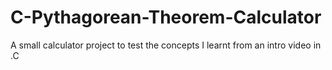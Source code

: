 # C-Pythagorean-Theorem-Calculator
A small calculator project to test the concepts I learnt from an intro video in .C
